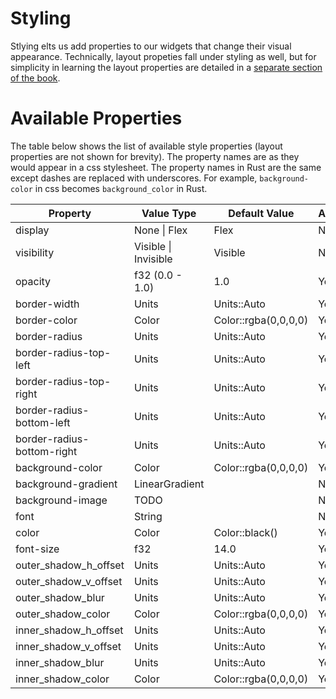 # Styling

Stlying elts us add properties to our widgets that change their visual appearance. Technically, layout propeties fall under styling as well, but for simplicity in learning the layout properties are detailed in a [separate section of the book](/layout/stack_overview.md).

# Available Properties

The table below shows the list of available style properties (layout properties are not shown for brevity). The property names are as they would appear in a css stylesheet. The property names in Rust are the same except dashes are replaced with underscores. For example, `background-color` in css becomes `background_color` in Rust.

| Property                   | Value Type           | Default Value        | Animatable |
|----------------------------|----------------------|----------------------|------------|
| display                    | None \| Flex         | Flex                 | No         |
| visibility                 | Visible \| Invisible | Visible              | No         |
| opacity                    | f32 (0.0 - 1.0)      | 1.0                  | Yes        |
| border-width               | Units                | Units::Auto          | Yes        |
| border-color               | Color                | Color::rgba(0,0,0,0) | Yes        |
| border-radius              | Units                | Units::Auto          | Yes        |
| border-radius-top-left     | Units                | Units::Auto          | Yes        |
| border-radius-top-right    | Units                | Units::Auto          | Yes        |
| border-radius-bottom-left  | Units                | Units::Auto          | Yes        |
| border-radius-bottom-right | Units                | Units::Auto          | Yes        |
| background-color           | Color                | Color::rgba(0,0,0,0) | Yes        |
| background-gradient        | LinearGradient       |                      | No         |
| background-image           | TODO                 |                      | No         |
| font                       | String               |                      | No         |
| color                      | Color                | Color::black()       | Yes        |
| font-size                  | f32                  | 14.0                 | Yes        |
| outer_shadow_h_offset      | Units                | Units::Auto          | Yes        |
| outer_shadow_v_offset      | Units                | Units::Auto          | Yes        |
| outer_shadow_blur          | Units                | Units::Auto          | Yes        |
| outer_shadow_color         | Color                | Color::rgba(0,0,0,0) | Yes        |
| inner_shadow_h_offset      | Units                | Units::Auto          | Yes        |
| inner_shadow_v_offset      | Units                | Units::Auto          | Yes        |
| inner_shadow_blur          | Units                | Units::Auto          | Yes        |
| inner_shadow_color         | Color                | Color::rgba(0,0,0,0) | Yes        |